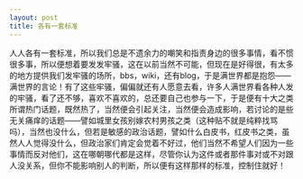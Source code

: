 ```yaml
---
layout: post
title: 各有一套标准
---
```

人人各有一套标准，所以我们总是不遗余力的嘲笑和指责身边的很多事情，看不惯很多事，所以便想着要发发牢骚，这在以前当然不可能，但现在是好得很，有太多的地方提供我们发牢骚的场所，bbs，wiki，还有blog，于是满世界都是抱怨——满世界的言论！有了这些牢骚，偏偏就还有人愿意去看，许多人满世界看各种人发的牢骚，看了还不够，喜欢不喜欢的，总还要自己也参与一下，于是便有十大之类所谓热门话题，既然热了，当然便会引起关注，当然便会造成影响，若讨论的是些无关痛痒的话题——譬如城里女孩别嫁农村男孩之类（这种贴不就是纯粹找骂吗），当然也没什么，但若是敏感的政治话题，譬如什么白皮书，红皮书之类，虽然人人觉得没什么，但政治家们肯定会觉着不好过，他们当然不希望人们因为一些事情而反对他们，这在哪朝哪代都是这样，尽管你认为这件或者那件事对或不对跟人没关系，但你不能影响别人的判断，所以便有这样那样的标准，控制住就好！